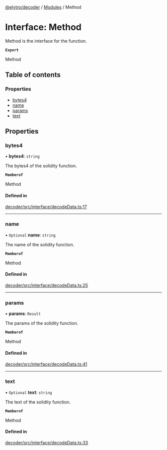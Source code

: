 [@elytro/decoder](../README.md) / [Modules](../modules.md) / Method

# Interface: Method

Method is the interface for the function.

**`Export`**

Method

## Table of contents

### Properties

- [bytes4](Method.md#bytes4)
- [name](Method.md#name)
- [params](Method.md#params)
- [text](Method.md#text)

## Properties

### bytes4

• **bytes4**: `string`

The bytes4 of the solidity function.

**`Memberof`**

Method

#### Defined in

[decoder/src/interface/decodeData.ts:17](https://github.com/jayden-sudo/elytro-wallet-lib/blob/179e9ead428fdbe246d2e7c57356d8786d712066/packages/decoder/src/interface/decodeData.ts#L17)

___

### name

• `Optional` **name**: `string`

The name of the solidity function.

**`Memberof`**

Method

#### Defined in

[decoder/src/interface/decodeData.ts:25](https://github.com/jayden-sudo/elytro-wallet-lib/blob/179e9ead428fdbe246d2e7c57356d8786d712066/packages/decoder/src/interface/decodeData.ts#L25)

___

### params

• **params**: `Result`

The params of the solidity function.

**`Memberof`**

Method

#### Defined in

[decoder/src/interface/decodeData.ts:41](https://github.com/jayden-sudo/elytro-wallet-lib/blob/179e9ead428fdbe246d2e7c57356d8786d712066/packages/decoder/src/interface/decodeData.ts#L41)

___

### text

• `Optional` **text**: `string`

The text of the solidity function.

**`Memberof`**

Method

#### Defined in

[decoder/src/interface/decodeData.ts:33](https://github.com/jayden-sudo/elytro-wallet-lib/blob/179e9ead428fdbe246d2e7c57356d8786d712066/packages/decoder/src/interface/decodeData.ts#L33)
